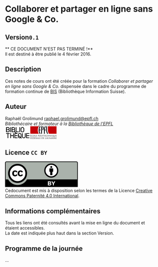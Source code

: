 # Collaborer et partager en ligne sans Google & Co.

## Version`0.1`
** CE DOCUMENT N'EST PAS TERMINÉ !**   
Il est destiné à être publié le 4 février 2016.   

## Description
Ces notes de cours ont été créée pour la formation *Collaborer et partager en ligne sans Google & Co.* dispensée dans le cadre du programme de formation continue de [BIS](http://http://www.bis.ch) (Bibliothèque Information Suisse).   

## Auteur
Raphaël Grolimund [raphael.grolimund@epfl.ch](mailto:raphael.grolimund@epfl.ch)   
*Bibliothécaire et formateur à la [Bibliothèque de l'EPFL](http://library.epfl.ch)*   
![logo-bibliotheque](img/logo-bibliotheque.png)![logo-EPFL](img/logo-EPFL.jpg)   

## Licence `CC BY`
![logo-CC-BY](img/by.svg)   
Cedocument est mis à disposition selon les termes de la Licence [Creative Commons Paternité 4.0 International](http://creativecommons.org/licenses/by/4.0/deed.fr).   

## Informations complémentaires
Tous les liens ont été consultés avant la mise en ligne du document et étaient accessibles.   
La date est indiquée plus haut dans la section Version.

## Programme de la journée

...